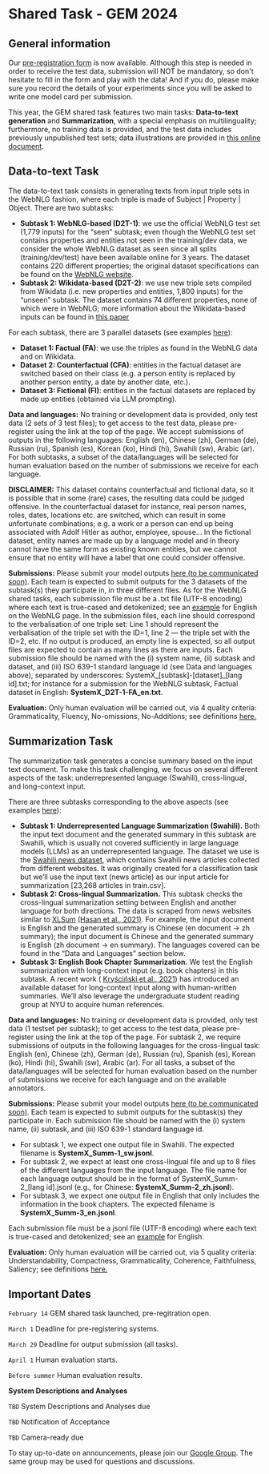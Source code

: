 Shared Task - GEM 2024
======================

General information
-------------------

Our [pre-registration form](https://forms.gle/vbTZDMCuqzok8tTA9) is now available. Although this step is needed in order to receive the test data, submission will NOT be mandatory, so don't hesitate to fill in the form and play with the data! And if you do, please make sure you record the details of your experiments since you will be asked to write one model card per submission.

This year, the GEM shared task features two main tasks: **Data-to-text generation** and **Summarization**, with a special emphasis on multilinguality; furthermore, no training data is provided, and the test data includes previously unpublished test sets; data illustrations are provided in [this online document](https://docs.google.com/document/d/1xaGRNl-f6aOH7GWZCOwb745rGvBu-Mz7FtTyvOSmqBM/edit?usp=sharing).

Data-to-text Task
------------------------

The data-to-text task consists in generating texts from input triple sets in the WebNLG fashion, where each triple is made of Subject | Property | Object. There are two subtasks:

*   **Subtask 1: WebNLG-based (D2T-1)**: we use the official WebNLG test set (1,779 inputs) for the “seen” subtask; even though the WebNLG test set contains properties and entities not seen in the training/dev data, we consider the whole WebNLG dataset as seen since all splits (training/dev/test) have been available online for 3 years. The dataset contains 220 different properties; the original dataset specifications can be found on the [WebNLG website](https://synalp.gitlabpages.inria.fr/webnlg-challenge/challenge_2020/).
*   **Subtask 2: Wikidata-based (D2T-2)**: we use new triple sets compiled from Wikidata (i.e. new properties and entities, 1,800 inputs) for the “unseen” subtask. The dataset contains 74 different properties, none of which were in WebNLG; more information about the Wikidata-based inputs can be found in [this paper](https://aclanthology.org/2023.mmnlg-1.5.pdf)

For each subtask, there are 3 parallel datasets (see examples [here](https://docs.google.com/document/d/1xaGRNl-f6aOH7GWZCOwb745rGvBu-Mz7FtTyvOSmqBM/edit?usp=sharing)):

*   **Dataset 1: Factual (FA)**: we use the triples as found in the WebNLG data and on Wikidata.
*   **Dataset 2: Counterfactual (CFA)**: entities in the factual dataset are switched based on their class (e.g. a person entity is replaced by another person entity, a date by another date, etc.).
*   **Dataset 3: Fictional (FI)**: entities in the factual datasets are replaced by made up entities (obtained via LLM prompting).

**Data and languages:** No training or development data is provided, only test data (2 sets of 3 test files); to get access to the test data, please pre-register using the link at the top of the page. We accept submissions of outputs in the following languages: English (en), Chinese (zh), German (de), Russian (ru), Spanish (es), Korean (ko), Hindi (hi), Swahili (sw), Arabic (ar). For both subtasks, a subset of the data/languages will be selected for human evaluation based on the number of submissions we receive for each language.

**DISCLAIMER:** This dataset contains counterfactual and fictional data, so it is possible that in some (rare) cases, the resulting data could be judged offensive. In the counterfactual dataset for instance, real person names, roles, dates, locations etc. are switched, which can result in some unfortunate combinations; e.g. a work or a person can end up being associated with Adolf Hitler as author, employee, spouse… In the fictional dataset, entity names are made up by a language model and in theory cannot have the same form as existing known entities, but we cannot ensure that no entity will have a label that one could consider offensive.

**Submissions:** Please submit your model outputs [here (to be communicated soon)](TOUPDATE). Each team is expected to submit outputs for the 3 datasets of the subtask(s) they participate in, in three different files. As for the WebNLG shared tasks, each submission file must be a .txt file (UTF-8 encoding) where each text is true-cased and detokenized; see an [example](https://synalp.gitlabpages.inria.fr/webnlg-challenge/files/submission-example-2020-nlg.txt) for English on the WebNLG page. In the submission files, each line should correspond to the verbalisation of one triple set: Line 1 should represent the verbalisation of the triple set with the ID=1, line 2 — the triple set with the ID=2, etc. If no output is produced, an empty line is expected, so all output files are expected to contain as many lines as there are inputs. Each submission file should be named with the (i) system name, (ii) subtask and dataset, and (iii) ISO 639-1 standard language id (see Data and languages above), separated by underscores: SystemX\_[subtask]-[dataset]\_[lang id].txt; for instance for a submission for the WebNLG subtask, Factual dataset in English: **SystemX\_D2T-1-FA\_en.txt**.

**Evaluation:** Only human evaluation will be carried out, via 4 quality criteria: Grammaticality, Fluency, No-omissions, No-Additions; see definitions [here.](https://docs.google.com/document/d/1xaGRNl-f6aOH7GWZCOwb745rGvBu-Mz7FtTyvOSmqBM/edit?usp=sharing)

Summarization Task
-------------------------

The summarization task generates a concise summary based on the input text document. To make this task challenging, we focus on several different aspects of the task: underrepresented language (Swahili), cross-lingual, and long-context input.

There are three subtasks corresponding to the above aspects (see examples [here](https://docs.google.com/document/d/1xaGRNl-f6aOH7GWZCOwb745rGvBu-Mz7FtTyvOSmqBM/edit?usp=sharing)):

*   **Subtask 1: Underrepresented Language Summarization (Swahili).** Both the input text document and the generated summary in this subtask are Swahili, which is usually not covered sufficiently in large language models (LLMs) as an underrepresented language. The dataset we use is the [Swahili news dataset](https://zenodo.org/records/4300294), which contains Swahili news articles collected from different websites. It was originally created for a classification task but we’ll use the input text (news article) as our input article for summarization \[23,268 articles in train.csv\].
*   **Subtask 2: Cross-lingual Summarization.** This subtask checks the cross-lingual summarization setting between English and another language for both directions. The data is scraped from news websites similar to [XLSum](https://huggingface.co/datasets/csebuetnlp/xlsum) [(Hasan et al., 2021)](https://aclanthology.org/2021.findings-acl.413/). For example, the input document is English and the generated summary is Chinese (en document → zh summary); the input document is Chinese and the generated summary is English (zh document → en summary). The languages covered can be found in the “Data and Languages” section below.
*   **Subtask 3: English Book Chapter Summarization.** We test the English summarization with long-context input (e.g. book chapters) in this subtask. A recent work ( [Kryściński et al., 2021](https://arxiv.org/abs/2105.08209)) has introduced an available dataset for long-context input along with human-written summaries. We’ll also leverage the undergraduate student reading group at NYU to acquire human references.

**Data and languages:** No training or development data is provided, only test data (1 testset per subtask); to get access to the test data, please pre-register using the link at the top of the page. For subtask 2, we require submissions of outputs in the following languages for the cross-lingual task: English (en), Chinese (zh), German (de), Russian (ru), Spanish (es), Korean (ko), Hindi (hi), Swahili (sw), Arabic (ar). For all tasks, a subset of the data/languages will be selected for human evaluation based on the number of submissions we receive for each language and on the available annotators.

**Submissions:** Please submit your model outputs [here (to be communicated soon)](TOUPDATE). Each team is expected to submit outputs for the subtask(s) they participate in. Each submission file should be named with the (i) system name, (ii) subtask, and (iii) ISO 639-1 standard language id.

*   For subtask 1, we expect one output file in Swahili. The expected filename is **SystemX\_Summ-1\_sw.jsonl**.
*   For subtask 2, we expect at least one cross-lingual file and up to 8 files of the different languages from the input language. The file name for each language output should be in the format of SystemX\_Summ-2\_\[lang id\].jsonl (e.g., for Chinese: **SystemX\_Summ-2\_zh.jsonl**).
*   For subtask 3, we expect one output file in English that only includes the information in the book chapters. The expected filename is **SystemX\_Summ-3\_en.jsonl**.

Each submission file must be a jsonl file (UTF-8 encoding) where each text is true-cased and detokenized; see an [example](https://drive.google.com/file/d/1oeYfxX05BP_099AboVy499HVvgWBmcmY/view?usp=sharing) for English.

**Evaluation:** Only human evaluation will be carried out, via 5 quality criteria: Understandability, Compactness, Grammaticality, Coherence, Faithfulness, Saliency; see definitions [here.](https://docs.google.com/document/d/1xaGRNl-f6aOH7GWZCOwb745rGvBu-Mz7FtTyvOSmqBM/edit?usp=sharing)

Important Dates
---------------

`February 14` GEM shared task launched, pre-regitration open.

`March 1` Deadline for pre-registering systems.

`March 29` Deadline for output submission (all tasks).

`April 1` Human evaluation starts.

`Before summer` Human evaluation results.

**System Descriptions and Analyses**

`TBD` System Descriptions and Analyses due

`TBD` Notification of Acceptance

`TBD` Camera-ready due

To stay up-to-date on announcements, please join our [Google Group](https://groups.google.com/g/gem-benchmark). The same group may be used for questions and discussions.

